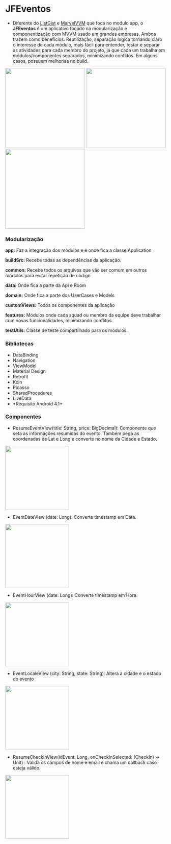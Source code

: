 # JFEventos

- Diferente do [ListGist](https://github.com/JonathanFeitosa/ListGistGitHub "ListGist") e [MarvelVVM](https://github.com/JonathanFeitosa/Marvel-Android-MVVM "MarvelMVVM") que foca no modulo app, o **JFEventos** é um aplicativo focado na modularização e componentização com MVVM usado em grandes empresas. Ambos trazem como benefícios: Reutilização, separação logica tornando claro o interesse de cada módulo, mais fácil para entender, testar e separar as atividades para cada membro do projeto, já que cada um trabalha em módulos/componentes separados, minimizando conflitos. Em alguns casos, possuem melhorias no build.

<img src="https://firebasestorage.googleapis.com/v0/b/cep-rural.appspot.com/o/Captura%20de%20Tela%202021-01-25%20a%CC%80s%2010.15.29.png?alt=media&token=c2268682-fa2a-4bdb-8999-be80cf6a0a83" width="250"> <img src="https://firebasestorage.googleapis.com/v0/b/cep-rural.appspot.com/o/Captura%20de%20Tela%202021-01-25%20a%CC%80s%2010.16.05.png?alt=media&token=a15fa253-cf94-475b-8df0-f280fc0c4ba3" width="250"> <img src="https://firebasestorage.googleapis.com/v0/b/cep-rural.appspot.com/o/Captura%20de%20Tela%202021-01-25%20a%CC%80s%2010.16.15.png?alt=media&token=03bb62b3-4085-4ec7-8959-5988179b8344" width="250">

### Modularização

**app:** Faz a integração dos módulos e é onde fica a classe Application 

**buildSrc:** Recebe todas as dependências da aplicação.

**common:** Recebe todos os arquivos que vão ser comum em outros módulos para evitar repetição de código

**data:** Onde fica a parte da Api e Room

**domain:** Onde fica a parte dos UserCases e Models

**customViews:** Todos os componentes da aplicação

**features:** Módulos onde cada squad ou membro da equipe deve trabalhar com novas funcionalidades, minimizando conflitos.

**testUtils:** Classe de teste compartilhado para os módulos.


### Bibliotecas

- DataBinding 
- Navigation
- ViewModel 
- Material Design 
- Retrofit 
- Koin 
- Picasso 
- SharedProcedures 
- LiveData 
- *Requisito Android 4.1+

### Componentes

- ResumeEventView(title: String, price: BigDecimal): Componente que seta as informações resumidas do evento. Também pega as coordenadas de Lat e Long e converte no nome da Cidade e Estado.

 <img src="https://firebasestorage.googleapis.com/v0/b/cep-rural.appspot.com/o/Captura%20de%20Tela%202021-01-25%20a%CC%80s%2010.13.32.png?alt=media&token=2ec57dd4-f670-4135-a87f-ea169e844093" width="200">

- EventDateView (date: Long): Converte timestamp em Data.

 <img src="https://firebasestorage.googleapis.com/v0/b/cep-rural.appspot.com/o/Captura%20de%20Tela%202021-01-25%20a%CC%80s%2010.13.03.png?alt=media&token=72c72339-09a3-4617-a705-296caad054b6" width="200">

- EventHourView (date: Long): Converte timestamp em Hora.

 <img src="https://firebasestorage.googleapis.com/v0/b/cep-rural.appspot.com/o/Captura%20de%20Tela%202021-01-25%20a%CC%80s%2010.12.47.png?alt=media&token=a4e6c456-5eb3-4d3f-aa0c-05e3e6609fbf" width="200">

- EventLocaleView (city: String, state: String): Altera a cidade e o estado do evento

 <img src="https://firebasestorage.googleapis.com/v0/b/cep-rural.appspot.com/o/Captura%20de%20Tela%202021-01-25%20a%CC%80s%2010.12.25.png?alt=media&token=612140a3-e625-4468-8fc5-1eb788f1a47e" width="200">

- ResumeCheckInView(idEvent: Long, onCheckInSelected: (CheckIn) -> Unit) : Valida os campos de nome e email e chama um callback caso esteja válido.

 <img src="https://firebasestorage.googleapis.com/v0/b/cep-rural.appspot.com/o/Captura%20de%20Tela%202021-01-25%20a%CC%80s%2010.13.18.png?alt=media&token=41904326-1063-4522-b2b5-09b872e8c5dc" width="200">

